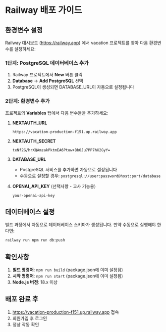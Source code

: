 # Railway 배포 가이드

## 환경변수 설정

Railway 대시보드 (https://railway.app) 에서 vacation 프로젝트를 찾아 다음 환경변수를 설정하세요:

### 1단계: PostgreSQL 데이터베이스 추가
1. Railway 프로젝트에서 **New** 버튼 클릭
2. **Database** → **Add PostgreSQL** 선택
3. PostgreSQL이 생성되면 DATABASE_URL이 자동으로 설정됩니다

### 2단계: 환경변수 추가
프로젝트의 **Variables** 탭에서 다음 변수들을 추가하세요:

1. **NEXTAUTH_URL**
   ```
   https://vacation-production-f151.up.railway.app
   ```

2. **NEXTAUTH_SECRET**
   ```
   teNf2G/hrXQAmzakPktmEA6Ptow+BbOJu7PP7hX2GyY=
   ```

3. **DATABASE_URL**
   - PostgreSQL 서비스를 추가하면 자동으로 설정됩니다
   - 수동으로 설정할 경우: `postgresql://user:password@host:port/database`

4. **OPENAI_API_KEY** (선택사항 - 교사 기능용)
   ```
   your-openai-api-key
   ```

## 데이터베이스 설정

빌드 과정에서 자동으로 데이터베이스 스키마가 생성됩니다.
만약 수동으로 실행해야 한다면:

```bash
railway run npm run db:push
```

## 확인사항

1. **빌드 명령어**: `npm run build` (package.json에 이미 설정됨)
2. **시작 명령어**: `npm run start` (package.json에 이미 설정됨)
3. **Node.js 버전**: 18.x 이상

## 배포 완료 후

1. https://vacation-production-f151.up.railway.app 접속
2. 회원가입 후 로그인
3. 정상 작동 확인